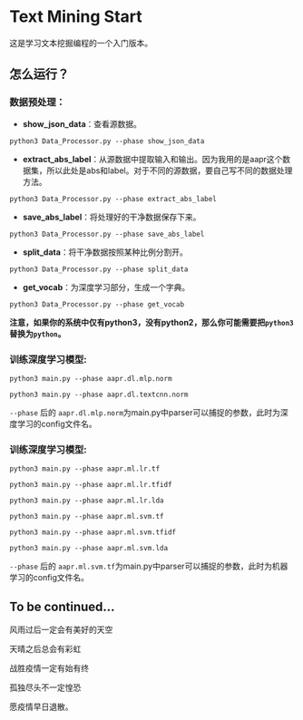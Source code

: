 # Text Mining Start
这是学习文本挖掘编程的一个入门版本。

## 怎么运行？
### 数据预处理：
* **show_json_data**：查看源数据。

`python3 Data_Processor.py --phase show_json_data`

* **extract_abs_label**：从源数据中提取输入和输出。因为我用的是aapr这个数据集，所以此处是abs和label。对于不同的源数据，要自己写不同的数据处理方法。

`python3 Data_Processor.py --phase extract_abs_label`

* **save_abs_label**：将处理好的干净数据保存下来。

`python3 Data_Processor.py --phase save_abs_label`

* **split_data**：将干净数据按照某种比例分割开。

`python3 Data_Processor.py --phase split_data`

* **get_vocab**：为深度学习部分，生成一个字典。

`python3 Data_Processor.py --phase get_vocab`

**注意，如果你的系统中仅有python3，没有python2，那么你可能需要把`python3`替换为`python`。**

### 训练深度学习模型:

`python3 main.py --phase aapr.dl.mlp.norm`

`python3 main.py --phase aapr.dl.textcnn.norm`

`--phase` 后的 `aapr.dl.mlp.norm`为main.py中parser可以捕捉的参数，此时为深度学习的config文件名。 

### 训练深度学习模型:

`python3 main.py --phase aapr.ml.lr.tf`

`python3 main.py --phase aapr.ml.lr.tfidf`

`python3 main.py --phase aapr.ml.lr.lda`

`python3 main.py --phase aapr.ml.svm.tf`

`python3 main.py --phase aapr.ml.svm.tfidf`

`python3 main.py --phase aapr.ml.svm.lda`

`--phase` 后的 `aapr.ml.svm.tf`为main.py中parser可以捕捉的参数，此时为机器学习的config文件名。

## To be continued...

风雨过后一定会有美好的天空

天晴之后总会有彩虹

战胜疫情一定有始有终

孤独尽头不一定惶恐

愿疫情早日退散。